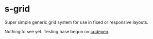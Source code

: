 s-grid
======

Super simple generic grid system for use in fixed or responsive layouts.

Nothing to see yet. Testing hase begun on [codepen](http://codepen.io/szpakoli/pen/FjqIf).
